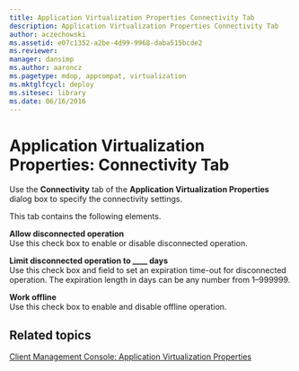 ```yaml
---
title: Application Virtualization Properties Connectivity Tab
description: Application Virtualization Properties Connectivity Tab
author: aczechowski
ms.assetid: e07c1352-a2be-4d99-9968-daba515bcde2
ms.reviewer: 
manager: dansimp
ms.author: aaroncz
ms.pagetype: mdop, appcompat, virtualization
ms.mktglfcycl: deploy
ms.sitesec: library
ms.date: 06/16/2016
---
```



# Application Virtualization Properties: Connectivity Tab


Use the **Connectivity** tab of the **Application Virtualization Properties** dialog box to specify the connectivity settings.

This tab contains the following elements.

<a href="" id="allow-disconnected-operation"></a>**Allow disconnected operation**  
Use this check box to enable or disable disconnected operation.

<a href="" id="limit-disconnected-operation-to------days"></a>**Limit disconnected operation to \_\_\_\_ days**  
Use this check box and field to set an expiration time-out for disconnected operation. The expiration length in days can be any number from 1–999999.

<a href="" id="work-offline"></a>**Work offline**  
Use this check box to enable and disable offline operation.

## Related topics


[Client Management Console: Application Virtualization Properties](client-management-console-application-virtualization-properties.md)

 

 





